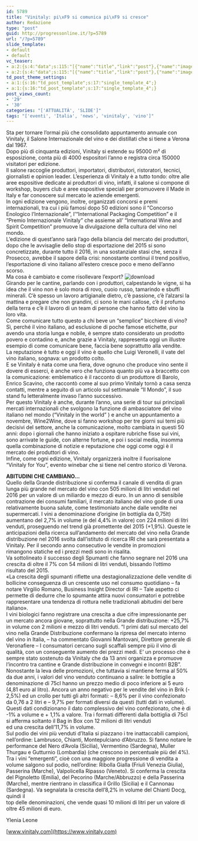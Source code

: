 ```yaml
---
id: 5789
title: "Vinitaly: pi\xF9 si comunica pi\xF9 si cresce"
author: Redazione
type: "post"
guid: http://progressonline.it/?p=5789
url: "/?p=5789"
slide_template:
- default
- default
vc_teaser:
- a:2:{s:4:"data";s:115:"[{"name":"title","link":"post"},{"name":"image","image":"featured","link":"none"},{"name":"text","mode":"excerpt"}]";s:7:"bgcolor";s:0:"";}
- a:2:{s:4:"data";s:115:"[{"name":"title","link":"post"},{"name":"image","image":"featured","link":"none"},{"name":"text","mode":"excerpt"}]";s:7:"bgcolor";s:0:"";}
td_post_theme_settings:
- a:1:{s:16:"td_post_template";s:17:"single_template_4";}
- a:1:{s:16:"td_post_template";s:17:"single_template_4";}
post_views_count:
- '29'
- '30'
categories: "['ATTUALITÀ', 'SLIDE']"
tags: "['eventi', 'Italia', 'news', 'vinitaly', 'vino']"
---
```


Sta per tornare l’ormai più che consolidato appuntamento annuale con Vinitaly, il Salone Internazionale del vino e dei distillati che si tiene a Verona dal 1967.  
Dopo più di cinquanta edizioni, Vinitaly si estende su 95000 m² di esposizione, conta più di 4000 espositori l’anno e registra circa 150000 visitatori per edizione.  
Il salone raccoglie produttori, importatori, distributori, ristoratori, tecnici, giornalisti e opinion leader. L’esperienza di Vinitaly è a tutto tondo: oltre alle aree espositive dedicate ai produttori di vino, infatti, il salone si compone di workshop, buyers club e aree espositive speciali per promuovere il Made in Italy e far conoscere sul mercato le aziende emergenti.  
In ogni edizione vengono, inoltre, organizzati concorsi e premi internazionali, tra cui i più famosi dopo 50 edizioni sono il “Concorso Enologico l’Internazionale”, l’“International Packaging Competition” e il “Premio Internazionale Vinitaly” che assieme all’ “International Wine and Spirit Competition” promuove la divulgazione della cultura del vino nel mondo.  
L’edizione di quest’anno sarà l’ago della bilancia del mercato dei produttori, dopo che le avvisaglie dello stop di esportazione del 2015 si sono concretizzate, durante tutto il 2016, in una sostanziale stasi che, senza il Prosecco, avrebbe il sapore della crisi: nonostante continui il trend positivo, l’esportazione di vino italiano all’estero cresce poco e meno dell’anno scorso.  
Ma cosa è cambiato e come risollevare l’export? ![download](https://progressonline.it/wp-content/uploads/2017/03/download-4.jpg)  
Girando per le cantine, parlando con i produttori, calpestando le vigne, si ha idea che il vino non è solo mora di rovo, cuoio russo, tamarindo e sbuffi minerali. C’è spesso un lavoro artigianale dietro, c’è passione, c’è l’alzarsi la mattina e pregare che non grandini, ci sono le mani callose, c’è il profumo della terra e c’è il lavoro di un team di persone che hanno fatto del vino la loro vita.  
Come comunicare tutto questo a chi beve un “semplice” bicchiere di vino?  
Sì, perché il vino italiano, ad esclusione di poche famose etichette, pur avendo una storia lunga e nobile, è sempre stato considerato un prodotto povero e contadino e, anche grazie a Vinitaly, rappresenta oggi un illustre esempio di come comunicare bene, faccia bene soprattutto alla vendite.  
La reputazione è tutto e oggi il vino è quello che Luigi Veronelli, il vate del vino italiano, sognava: un prodotto colto.  
E se Vinitaly è nata come una fiera, dove ognuno che produce vino sente il dovere di esserci, è anche vero che funziona quanto più va a braccetto con la comunicazione: emblematico è il racconto di un produttore di Barolo, Enrico Scavino, che raccontò come al suo primo Vinitaly tornò a casa senza contatti, mentre a seguito di un articolo sul settimanale “Il Mondo”, il suo stand fu letteralmente invaso l’anno successivo.  
Per questo Vinitaly è anche, durante l’anno, una serie di tour sui principali mercati internazionali che svolgono la funzione di ambasciatore del vino italiano nel mondo (“Vinitaly in the world” ) e anche un appuntamento a novembre, Wine2Wine, dove si fanno workshop per tre giorni sui temi più decisivi del settore, anche la comunicazione, molto cambiata in questi 50 anni: dopo i giornali che hanno iniziato a ospitare rubriche fisse sui vini, sono arrivate le guide, con alterne fortune, e poi i social media, insomma quella combinazione di notizie e reputazione che oggi come oggi è il mercato dei produttori di vino.  
Infine, come ogni edizione, Vinitaly organizzerà inoltre il fuorisalone “Vinitaly for You”, evento winebar che si tiene nel centro storico di Verona.

**ABITUDINI CHE CAMBIANO…**  
Quello della Grande distribuzione si conferma il canale di vendita di gran lunga più grande nel mercato del vino con 505 milioni di litri venduti nel 2016 per un valore di un miliardo e mezzo di euro. In un anno di sensibile contrazione dei consumi familiari, il mercato italiano del vino gode di una relativamente buona salute, come testimoniato anche dalle vendite nei supermercati. I vini a denominazione d’origine (in bottiglia da 0,75lt) aumentano del 2,7% in volume (e del 4,4% in valore) con 224 milioni di litri venduti, proseguendo nel trend già promettente del 2015 (+1,9%). Queste le anticipazioni della ricerca sull’andamento del mercato del vino nella Grande distribuzione nel 2016 svolta dall’istituto di ricerca IRI che sarà presentata a Vinitaly. Per il secondo anno consecutivo le vendite in promozioni rimangono statiche ed i prezzi medi sono in risalita.  
Va sottolineato il successo degli Spumanti che fanno segnare nel 2016 una crescita di oltre il 7% con 54 milioni di litri venduti, bissando l’ottimo risultato del 2015.  
«La crescita degli spumanti riflette una destagionalizzazione delle vendite di bollicine conseguenza di un crescente uso nel consumo quotidiano – fa notare Virgilio Romano, Business Insight Director di IRI – Tale aspetto ci permette di dedurre che lo spumante attira nuovi consumatori e potrebbe rappresentare una tendenza di rottura nelle tradizionali abitudini del bere italiano».  
I vini biologici fanno registrare una crescita a due cifre impressionante per un mercato ancora giovane, soprattutto nella Grande distribuzione: +25,7% in volume con 2 milioni e mezzo di litri venduti. “I primi dati sul mercato del vino nella Grande Distribuzione confermano la ripresa del mercato interno del vino in Italia, – ha commentato Giovanni Mantovani, Direttore generale di Veronafiere – I consumatori cercano sugli scaffali sempre più il vino di qualità, con un conseguente aumento dei prezzi medi. E’ un processo che è sempre stato sostenuto da Vinitaly che da 13 anni organizza e promuove l’incontro tra cantine e Grande distribuzione in convegni e incontri B2B”.  
Nonostante la leva delle promozioni, che tuttavia si mantiene ferma al 50% da due anni, i valori del vino venduto continuano a salire: le bottiglie a denominazione di 75cl hanno un prezzo medio di poco inferiore ai 5 euro (4,81 euro al litro). Ancora un anno negativo per le vendite del vino in Brik (- 2,5%) ed un crollo per tutti gli altri formati: – 8,6% per il vino confezionato da 0,76 a 2 litri e – 9,7% per formati diversi da questi (tutti dati in volume). Questi dati condizionano il dato complessivo del vino confezionato, che è di -1% a volume e + 1,1% a valore. Tra i formati differenti dalla bottiglia di 75cl si afferma soltanto il Bag in Box con 12 milioni di litri venduti  
ed una crescita dell’11,7% in volume.  
Sul podio dei vini più venduti d’Italia si piazzano i tre inattaccabili campioni, nell’ordine: Lambrusco, Chianti, Montepulciano d’Abruzzo. Si fanno notare le performance del Nero d’Avola (Sicilia), Vermentino (Sardegna), Muller Thurgau e Gutturnio (Lombardia) (che crescono in percentuale più del 4%). Tra i vini “emergenti”, cioè con una maggiore progressione di vendita a volume salgono sul podio, nell’ordine: Ribolla Gialla (Friuli Venezia Giulia), Passerina (Marche), Valpolicella Ripasso (Veneto). Si conferma la crescita del Pignoletto (Emilia), del Pecorino (Marche/Abbruzzo) e della Passerina (Marche), mentre rientrano in classifica il Grillo (Sicilia) e il Cannonau (Sardegna). Va segnalata la crescita dell’8,2% in volume del Chianti Docg, quindi il  
top delle denominazioni, che vende quasi 10 milioni di litri per un valore di oltre 45 milioni di euro.

Ylenia Leone

[www.vinitaly.com](https://www.vinitaly.com)